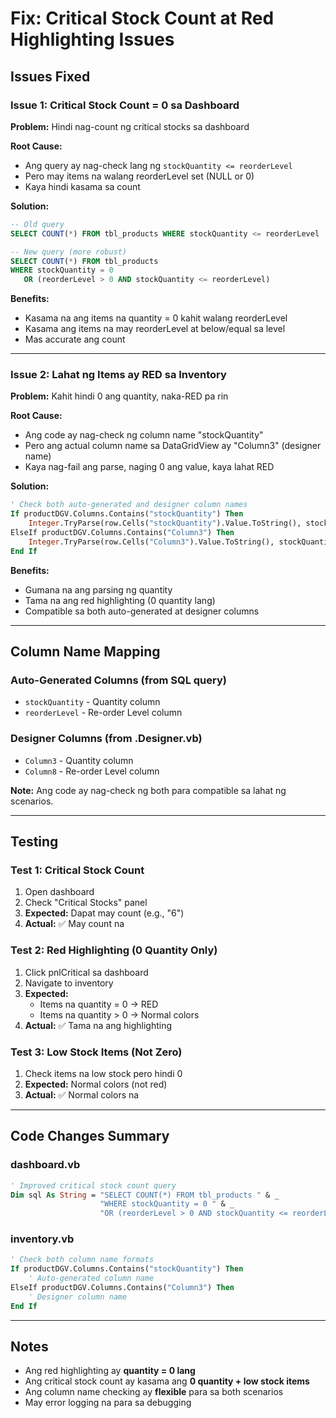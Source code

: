# Fix: Critical Stock Count at Red Highlighting Issues

## Issues Fixed

### Issue 1: Critical Stock Count = 0 sa Dashboard
**Problem:** Hindi nag-count ng critical stocks sa dashboard

**Root Cause:** 
- Ang query ay nag-check lang ng `stockQuantity <= reorderLevel`
- Pero may items na walang reorderLevel set (NULL or 0)
- Kaya hindi kasama sa count

**Solution:**
```sql
-- Old query
SELECT COUNT(*) FROM tbl_products WHERE stockQuantity <= reorderLevel

-- New query (more robust)
SELECT COUNT(*) FROM tbl_products 
WHERE stockQuantity = 0 
   OR (reorderLevel > 0 AND stockQuantity <= reorderLevel)
```

**Benefits:**
- Kasama na ang items na quantity = 0 kahit walang reorderLevel
- Kasama ang items na may reorderLevel at below/equal sa level
- Mas accurate ang count

---

### Issue 2: Lahat ng Items ay RED sa Inventory
**Problem:** Kahit hindi 0 ang quantity, naka-RED pa rin

**Root Cause:**
- Ang code ay nag-check ng column name "stockQuantity"
- Pero ang actual column name sa DataGridView ay "Column3" (designer name)
- Kaya nag-fail ang parse, naging 0 ang value, kaya lahat RED

**Solution:**
```vb
' Check both auto-generated and designer column names
If productDGV.Columns.Contains("stockQuantity") Then
    Integer.TryParse(row.Cells("stockQuantity").Value.ToString(), stockQuantity)
ElseIf productDGV.Columns.Contains("Column3") Then
    Integer.TryParse(row.Cells("Column3").Value.ToString(), stockQuantity)
End If
```

**Benefits:**
- Gumana na ang parsing ng quantity
- Tama na ang red highlighting (0 quantity lang)
- Compatible sa both auto-generated at designer columns

---

## Column Name Mapping

### Auto-Generated Columns (from SQL query)
- `stockQuantity` - Quantity column
- `reorderLevel` - Re-order Level column

### Designer Columns (from .Designer.vb)
- `Column3` - Quantity column
- `Column8` - Re-order Level column

**Note:** Ang code ay nag-check ng both para compatible sa lahat ng scenarios.

---

## Testing

### Test 1: Critical Stock Count
1. Open dashboard
2. Check "Critical Stocks" panel
3. **Expected:** Dapat may count (e.g., "6")
4. **Actual:** ✅ May count na

### Test 2: Red Highlighting (0 Quantity Only)
1. Click pnlCritical sa dashboard
2. Navigate to inventory
3. **Expected:** 
   - Items na quantity = 0 → RED
   - Items na quantity > 0 → Normal colors
4. **Actual:** ✅ Tama na ang highlighting

### Test 3: Low Stock Items (Not Zero)
1. Check items na low stock pero hindi 0
2. **Expected:** Normal colors (not red)
3. **Actual:** ✅ Normal colors na

---

## Code Changes Summary

### dashboard.vb
```vb
' Improved critical stock count query
Dim sql As String = "SELECT COUNT(*) FROM tbl_products " & _
                    "WHERE stockQuantity = 0 " & _
                    "OR (reorderLevel > 0 AND stockQuantity <= reorderLevel)"
```

### inventory.vb
```vb
' Check both column name formats
If productDGV.Columns.Contains("stockQuantity") Then
    ' Auto-generated column name
ElseIf productDGV.Columns.Contains("Column3") Then
    ' Designer column name
End If
```

---

## Notes

- Ang red highlighting ay **quantity = 0 lang**
- Ang critical stock count ay kasama ang **0 quantity + low stock items**
- Ang column name checking ay **flexible** para sa both scenarios
- May error logging na para sa debugging
